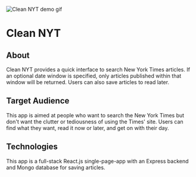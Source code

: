 ![Clean NYT demo gif](http://bryanyunis.com/images/times-react-demo-small.gif)


# Clean NYT
## About
Clean NYT provides a quick interface to search New York Times articles. If an optional date window is specified, only articles published within that window will be returned. Users can also save articles to read later. 

## Target Audience
This app is aimed at people who want to search the New York Times but don't want the clutter or tediousness of using the Times' site. Users can find what they want, read it now or later, and get on with their day. 

## Technologies
This app is a full-stack React.js single-page-app with an Express backend and Mongo database for saving articles. 
